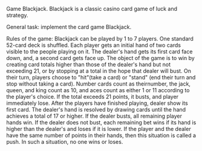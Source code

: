 Game Blackjack. Blackjack is a classic casino card game of luck and strategy.

General task: implement the card game Blackjack.

Rules of the game: Blackjack can be played by 1 to 7 players. One standard 52-card deck is shuffled. Each player gets an initial hand of two cards visible to the people playing on it. The dealer's hand gets its first card face down, and, a second card gets face up. The object of the game is to win by creating card totals higher than those of the dealer's hand but not exceeding 21, or by stopping at a total in the hope that dealer will bust. On their turn, players choose to "hit"(take a card) or "stand" (end their turn and stop without taking a card). Number cards count as theirnumber, the jack, queen, and king count as 10, and aces count as either 1 or 11 according to the player's choice. If the total exceeds 21 points, it busts, and player immediately lose. After the players have finished playing, dealer show its first card. The dealer's hand is resolved by drawing cards until the hand achieves a total of 17 or higher. If the dealer busts, all remaining player hands win. If the dealer does not bust, each remaining bet wins if its hand is higher than the dealer's and loses if it is lower. If the player and the dealer have the same number of points in their hands, then this situation is called a push. In such a situation, no one wins or loses.